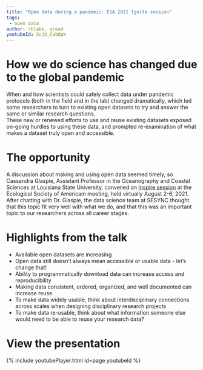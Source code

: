 ```yaml
---
title: "Open data during a pandemic: ESA 2021 Ignite session"
tags:
 - open data
author: rblake, qread
youtubeId: XcjU_Cab0pk
---
```


# How we do science has changed due to the global pandemic

When and how scientists could safely collect data under pandemic protocols (both
in the field and in the lab) changed dramatically, which led some researchers
to turn to existing open datasets to try and answer the same or similar research questions.  
These new or renewed efforts to use and reuse existing datasets exposed on-going
hurdles to using these data, and prompted re-examination of what makes a dataset 
truly open and accessible.  

# The opportunity 

A discussion about making and using open data seemed timely, so Cassandra Glaspie, 
Assistant Professor in the Oceanography and Coastal Sciences at Louisiana State University, 
convened an [Inspire session](https://www.esa.org/longbeach/program/inspire-schedule/) at 
the Ecological Society of Americam meeting, held virtually August 2-6, 2021.  After chatting 
with Dr. Glaspie, the data science team at SESYNC thought that this topic fit very well 
with what we do, and that this was an important topic to our researchers across all career stages. 

# Highlights from the talk

- Available open datasets are increasing
- Open data still doesn’t always mean accessible or usable data - let’s change that!
- Ability to programmatically download data can increase access and reproducibility
- Making data consistent, ordered, organized, and well documented can increase reuse
- To make data widely usable, think about interdisciplinary connections across scales when designing disciplinary research projects
- To make data re-usable, think about what information someone else would need to be able to reuse your research data?

# View the presentation

{% include youtubePlayer.html id=page.youtubeId %}

